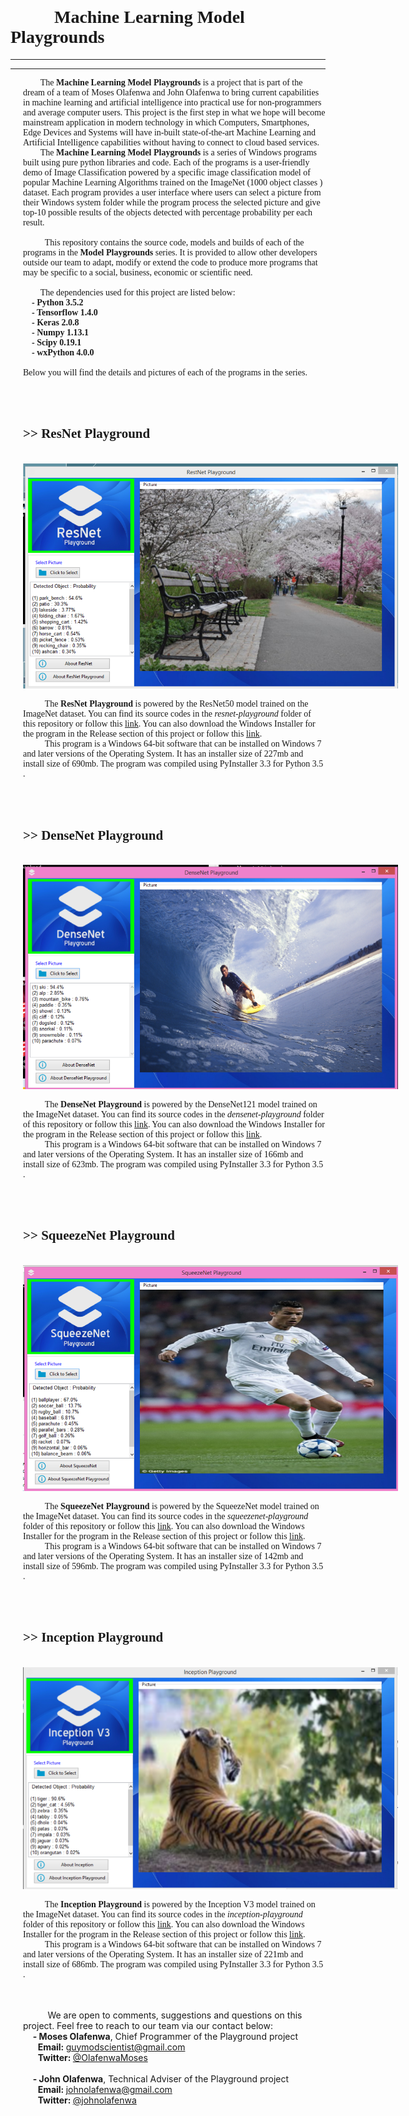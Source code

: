 <br>
<h1 style="font-family: Calibri;" ><b> &nbsp &nbsp &nbsp &nbsp &nbsp Machine Learning Model Playgrounds </b></h1>

<hr> <hr>

<div style="margin-left: 20px; max-width: 600px;"  > <p  style="font-family: Calibri;" > &nbsp &nbsp &nbsp &nbsp The <b> Machine Learning Model Playgrounds</b> is a project that is part of the dream of
         a team of Moses Olafenwa and John Olafenwa to bring current capabilities in machine learning and artificial intelligence into practical 
        use for non-programmers and average computer users. This project is the first step in what we hope will become
        mainstream application in modern technology in which Computers, Smartphones, Edge Devices and Systems will 
        have in-built state-of-the-art Machine Learning and Artificial Intelligence capabilities without having to
        connect to cloud based services. <br>
        &nbsp &nbsp &nbsp &nbsp The <b>Machine Learning Model Playgrounds </b> is a series of Windows programs built using pure 
        python libraries and code. Each of the programs is a user-friendly demo of Image Classification powered by
        a specific image classification model of popular Machine Learning Algorithms trained on the ImageNet (1000 object classes )
        dataset. Each program provides a user interface where users can select a picture from their Windows system folder
        while the program process the selected picture and give top-10 possible results of the objects detected with
        percentage probability per each result. <br><br>
        &nbsp &nbsp &nbsp &nbsp &nbsp This repository contains the source code, models and builds of each of the programs in the
        <b>Model Playgrounds </b> series. It is provided to allow other developers outside our team to adapt, modify or extend
         the code to produce more programs that may be specific to a social, business, economic or scientific need. <br> <br>
         &nbsp &nbsp &nbsp &nbsp The dependencies used for this project are listed below: <br>
         &nbsp &nbsp  <b>- Python 3.5.2</b> <br>
         &nbsp &nbsp  <b>- Tensorflow 1.4.0</b> <br>
         &nbsp &nbsp  <b>- Keras 2.0.8</b> <br>
         &nbsp &nbsp  <b>- Numpy 1.13.1</b> <br>
         &nbsp &nbsp  <b>- Scipy 0.19.1</b> <br>
         &nbsp &nbsp  <b>- wxPython 4.0.0</b> <br> <br>
          Below you will find the details and pictures of each of the programs in the series.
    </p><br><br><h2 style="font-family: Calibri;" ><b> >> ResNet Playground</b></h2>
          <br>
          <img src="images/resnet_demo.png" style="max-width: 600px; height: auto;" />
          <br> <p  style="font-family: Calibri;" > 
              &nbsp &nbsp &nbsp &nbsp &nbsp The <b>ResNet Playground</b> is powered by the ResNet50 model trained
              on the ImageNet dataset. You can find its source codes in the <i>resnet-playground</i> folder
               of this repository or follow this <a href="https://github.com/OlafenwaMoses/Model-Playgrounds/tree/master/resnet-playground" >link</a>. You can also download the Windows Installer
                for the program in the Release section of this project or follow this <a href="https://github.com/OlafenwaMoses/Model-Playgrounds/releases/download/v1.0/ResNet.Playground.1.0.exe" >link</a>.<br>
                &nbsp &nbsp &nbsp &nbsp &nbsp This program is a Windows 64-bit software that can be installed on
                Windows 7 and later versions of the Operating System. It has an installer size of 227mb and install
                 size of 690mb. The program was compiled using PyInstaller 3.3 for Python 3.5 . 
          </p><br><br><h2 style="font-family: Calibri;" ><b>>> DenseNet Playground</b></h2>
          <br>
          <img src="images/densenet_demo.png" style="max-width: 600px; height: auto;" />
          <br><p  style="font-family: Calibri;" > 
              &nbsp &nbsp &nbsp &nbsp &nbsp The <b>DenseNet Playground</b> is powered by the DenseNet121 model trained
              on the ImageNet dataset. You can find its source codes in the <i>densenet-playground</i> folder
               of this repository or follow this <a href="https://github.com/OlafenwaMoses/Model-Playgrounds/tree/master/densenet-playground" >link</a>. You can also download the Windows Installer
                for the program in the Release section of this project or follow this <a href="https://github.com/OlafenwaMoses/Model-Playgrounds/releases/download/v1.0/DenseNet.Playground.1.0.exe" >link</a>.<br>
                &nbsp &nbsp &nbsp &nbsp &nbsp This program is a Windows 64-bit software that can be installed on
                Windows 7 and later versions of the Operating System. It has an installer size of 166mb and install
                 size of 623mb. The program was compiled using PyInstaller 3.3 for Python 3.5 . 
          </p><br><br><h2 style="font-family: Calibri;" ><b>>> SqueezeNet Playground</b></h2>
          <br>
          <img src="images/squeezenet_demo.png" style="max-width: 600px; height: auto;" />
          <br><p  style="font-family: Calibri;" > 
              &nbsp &nbsp &nbsp &nbsp &nbsp The <b>SqueezeNet Playground</b> is powered by the SqueezeNet model trained
              on the ImageNet dataset. You can find its source codes in the <i>squeezenet-playground</i> folder
               of this repository or follow this <a href="https://github.com/OlafenwaMoses/Model-Playgrounds/tree/master/squeezenet-playground" >link</a>. You can also download the Windows Installer
                for the program in the Release section of this project or follow this <a href="https://github.com/OlafenwaMoses/Model-Playgrounds/releases/download/v1.0/SqueezeNet.Playground.1.0.exe" >link</a>.<br>
                &nbsp &nbsp &nbsp &nbsp &nbsp This program is a Windows 64-bit software that can be installed on
                Windows 7 and later versions of the Operating System. It has an installer size of 142mb and install
                 size of 596mb. The program was compiled using PyInstaller 3.3 for Python 3.5 . 
          </p><br><br> <h2 style="font-family: Calibri;" ><b>>> Inception Playground</b></h2>
          <br>
          <img src="images/inception_demo.png" style="max-width: 600px; height: auto;" />
          <br> <p  style="font-family: Calibri;" > 
              &nbsp &nbsp &nbsp &nbsp &nbsp The <b>Inception Playground</b> is powered by the Inception V3 model trained
              on the ImageNet dataset. You can find its source codes in the <i>inception-playground</i> folder
               of this repository or follow this <a href="https://github.com/OlafenwaMoses/Model-Playgrounds/tree/master/inception-playground" >link</a>. You can also download the Windows Installer
                for the program in the Release section of this project or follow this <a href="https://github.com/OlafenwaMoses/Model-Playgrounds/releases/download/v1.0/Inception.Playground.1.0.exe" >link</a>.<br>
                &nbsp &nbsp &nbsp &nbsp &nbsp This program is a Windows 64-bit software that can be installed on
                Windows 7 and later versions of the Operating System. It has an installer size of 221mb and install
                 size of 686mb. The program was compiled using PyInstaller 3.3 for Python 3.5 . 
          </p> <br><br> &nbsp &nbsp &nbsp &nbsp &nbsp We are open to comments, suggestions and questions on this project. Feel free
           to reach to our team via our contact below: <br>  &nbsp &nbsp <b>- Moses Olafenwa</b>, Chief Programmer of the Playground project <br> &nbsp &nbsp  &nbsp <b> Email: </b> <a href="mailto:guymodscientist@gamil.com" > guymodscientist@gmail.com </a> <br>
            &nbsp &nbsp  &nbsp <b> Twitter: </b> <a target="_blank" href="https://www.twitter.com/OlafenwaMoses" > @OlafenwaMoses </a> <br><br> &nbsp &nbsp <b>- John Olafenwa</b>, Technical Adviser of the Playground project <br>
            &nbsp &nbsp  &nbsp <b> Email: </b> <a href="mailto:johnolafenwa@gamil.com" > johnolafenwa@gmail.com </a> <br>
            &nbsp &nbsp  &nbsp <b> Twitter: </b> <a target="_blank" href="https://www.twitter.com/johnolafenwa" > @johnolafenwa </a></div>
